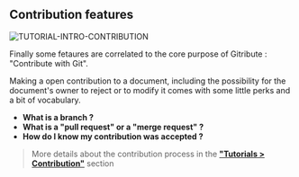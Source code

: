 ## Contribution features

<div>
  <img
    alt="TUTORIAL-INTRO-CONTRIBUTION"
    src="https://raw.githubusercontent.com/multi-coop/gitribute-documentation-content/main/images/tutorial/commented/tutorial-contribution.png"
    />
</div>

Finally some fetaures are correlated to the core purpose of Gitribute : "Contribute with Git".

Making a open contribution to a document, including the possibility for the document's owner to reject or to modify it comes with some little perks and a bit of vocabulary.

- **What is a branch ?**
- **What is a "pull request" or a "merge request" ?**
- **How do I know my contribution was accepted ?**

> More details about the contribution process in the **["Tutorials > Contribution"](/tutorial-contribution)** section
